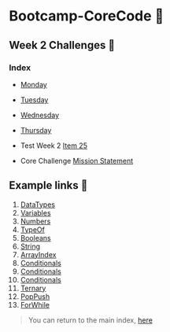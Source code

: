 # Bootcamp-CoreCode 🚀

## Week 2 Challenges  🎯
### Index
- [Monday](week2-Monday.md)
- [Tuesday](week2-Tuesday.md)
- [Wednesday](week2-Wednesday.md)
- [Thursday](week2-Thursday.md)

- Test Week 2 [Item 25](TestWeek2-Item25.md)
- Core Challenge [Mission Statement](CoreChallenge-MissionStatement.md)


## Example links 🔗
1. [DataTypes](./examples/00_datatypes.js)
2. [Variables](./examples/01_variables.js)
3. [Numbers](./examples/02_number.js)
4. [TypeOf](./examples/03_typeof.js)
5. [Booleans](./examples/04_booleans.js)
6. [String](./examples/05_string.js)
7. [ArrayIndex](./examples/06_index.js)
8. [Conditionals](./examples/07_conditionals.js)
9. [Conditionals](./examples/08_conditionals.js)
10. [Conditionals](./examples/09_conditionals.js)
11. [Ternary](./examples/10_ternary.js)
12. [PopPush](./examples/11_pop_push.js)
13. [ForWhile](./examples/12_for_while.js)


> You can return to the main index, [here](../README.md)